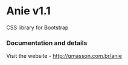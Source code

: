 # Anie v1.1
CSS library for Bootstrap

### Documentation and details
Visit the website - <http://gmasson.com.br/anie>